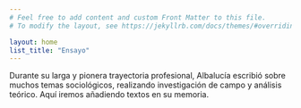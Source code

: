 ```yaml
---
# Feel free to add content and custom Front Matter to this file.
# To modify the layout, see https://jekyllrb.com/docs/themes/#overriding-theme-defaults

layout: home
list_title: "Ensayo"
---
```

Durante su larga y pionera trayectoria profesional, Albalucía escribió sobre muchos temas sociológicos, realizando investigación de campo y análisis teórico. Aquí iremos añadiendo textos en su memoria.
